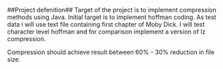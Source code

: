 ##Project defenition##
Target of the project is to implement compression methods using Java. Initial target is to implement hoffman coding.
As test data i will use text file containing first chapter of Moby Dick.
I will test character level hoffman and for comparison implement a version of lz compression.

Compression should achieve result between 60% - 30% reduction in file size.
